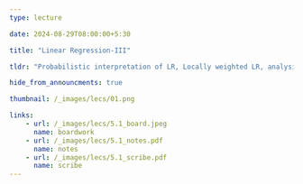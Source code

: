 ```yaml
---
type: lecture

date: 2024-08-29T08:00:00+5:30

title: "Linear Regression-III"

tldr: "Probabilistic interpretation of LR, Locally weighted LR, analysis of different error functions in LR"

hide_from_announcments: true

thumbnail: /_images/lecs/01.png

links: 
    - url: /_images/lecs/5.1_board.jpeg
      name: boardwork
    - url: /_images/lecs/5.1_notes.pdf
      name: notes
    - url: /_images/lecs/5.1_scribe.pdf
      name: scribe
---
```

